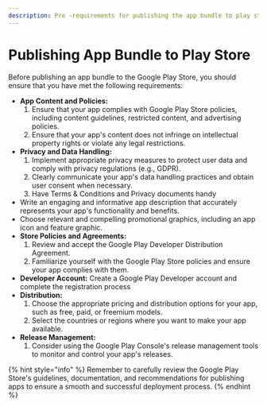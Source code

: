 ```yaml
---
description: Pre -requirements for publishing the app bundle to play store
---
```


# Publishing App Bundle to Play Store

Before publishing an app bundle to the Google Play Store, you should ensure that you have met the following requirements:

* **App Content and Policies:**
  1. Ensure that your app complies with Google Play Store policies, including content guidelines, restricted content, and advertising policies.
  2. Ensure that your app's content does not infringe on intellectual property rights or violate any legal restrictions.
* **Privacy and Data Handling:**
  1. Implement appropriate privacy measures to protect user data and comply with privacy regulations (e.g., GDPR).
  2. Clearly communicate your app's data handling practices and obtain user consent when necessary.
  3. Have Terms & Conditions and Privacy documents handy&#x20;
* Write an engaging and informative app description that accurately represents your app's functionality and benefits.
* Choose relevant and compelling promotional graphics, including an app icon and feature graphic.
* **Store Policies and Agreements:**
  1. Review and accept the Google Play Developer Distribution Agreement.
  2. Familiarize yourself with the Google Play Store policies and ensure your app complies with them.
* **Developer Account:** Create a Google Play Developer account and complete the registration process
* **Distribution:**
  1. Choose the appropriate pricing and distribution options for your app, such as free, paid, or freemium models.
  2. Select the countries or regions where you want to make your app available.
* **Release Management:**
  1. Consider using the Google Play Console's release management tools to monitor and control your app's releases.

{% hint style="info" %}
Remember to carefully review the Google Play Store's guidelines, documentation, and recommendations for publishing apps to ensure a smooth and successful deployment process.
{% endhint %}

